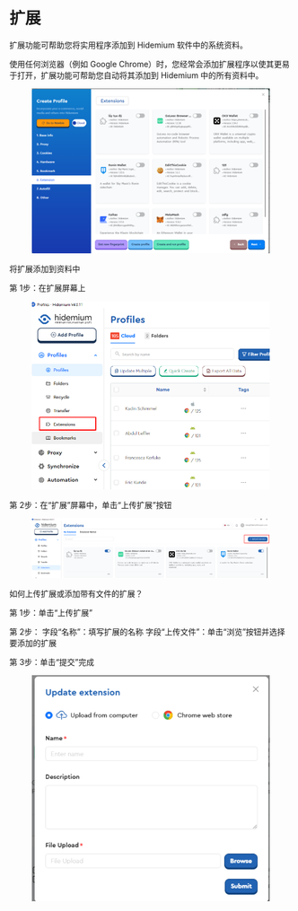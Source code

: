 # 扩展

扩展功能可帮助您将实用程序添加到 Hidemium 软件中的系统资料。

使用任何浏览器（例如 Google Chrome）时，您经常会添加扩展程序以使其更易于打开，扩展功能可帮助您自动将其添加到 Hidemium 中的所有资料中。

<figure><img src="../.gitbook/assets/image (5) (1) (1) (1) (1) (1) (1) (1) (1) (1) (1).png" alt=""><figcaption></figcaption></figure>

将扩展添加到资料中&#x20;

第 1步：在扩展屏幕上

<figure><img src="../.gitbook/assets/image (6) (1) (1) (1) (1) (1) (1) (1) (1) (1).png" alt=""><figcaption></figcaption></figure>

第 2步：在“扩展”屏幕中，单击“上传扩展”按钮

<figure><img src="../.gitbook/assets/image (7) (1) (1) (1) (1) (1) (1) (1) (1).png" alt=""><figcaption></figcaption></figure>

如何上传扩展或添加带有文件的扩展？

&#x20;第 1步：单击“上传扩展”&#x20;

第 2步： 字段“名称”：填写扩展的名称 字段“上传文件”：单击“浏览”按钮并选择要添加的扩展&#x20;

第 3步：单击“提交”完成

<figure><img src="../.gitbook/assets/image (8) (1) (1) (1) (1) (1) (1) (1).png" alt=""><figcaption></figcaption></figure>
